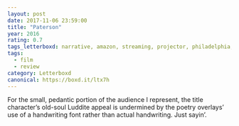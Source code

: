 ```yaml
---
layout: post 
date: 2017-11-06 23:59:00
title: "Paterson"
year: 2016
rating: 0.7
tags_letterboxd: narrative, amazon, streaming, projector, philadelphia, leah
tags:
  - film
  - review
category: Letterboxd
canonical: https://boxd.it/ltx7h
---
```


For the small, pedantic portion of the audience I represent, the title character’s old-soul Luddite appeal is undermined by the poetry overlays’ use of a handwriting font rather than actual handwriting. Just sayin’.